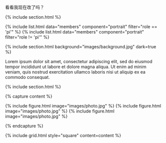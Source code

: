 看看我现在改了吗？

{% include section.html %}

{% include list.html data="members" component="portrait" filter="role == 'pi'" %} {% include list.html data="members" component="portrait" filter="role != 'pi'" %}

{% include section.html background="images/background.jpg" dark=true %}

Lorem ipsum dolor sit amet, consectetur adipiscing elit, sed do eiusmod tempor incididunt ut labore et dolore magna aliqua. Ut enim ad minim veniam, quis nostrud exercitation ullamco laboris nisi ut aliquip ex ea commodo consequat.

{% include section.html %}

{% capture content %}

{% include figure.html image="images/photo.jpg" %} {% include figure.html image="images/photo.jpg" %} {% include figure.html image="images/photo.jpg" %}

{% endcapture %}

{% include grid.html style="square" content=content %}
